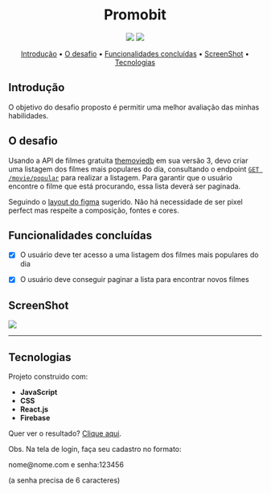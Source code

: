 <h1 align="center">Promobit</h1>

<div align="center"><img src="https://img.shields.io/badge/-React.js-blue">  <img src="https://img.shields.io/badge/-Firebase-red">  </div>

<p align="center">
 <a href="#introdução">Introdução</a> •
 <a href="#introdução">O desafio</a> • 
 <a href="#funcionalidades">Funcionalidades concluídas</a> •  
 <a href="#screenshot">ScreenShot</a> •  
 <a href="#tecnologias">Tecnologias</a>
</p>
<div id="introdução">
 
## Introdução

O objetivo do desafio proposto é permitir uma melhor avaliação das minhas habilidades.

## O desafio

Usando a API de filmes gratuita [themoviedb](https://developers.themoviedb.org/3/getting-started/introduction) em sua versão 3, devo criar uma listagem dos filmes mais populares do dia, consultando o endpoint [`GET /movie/popular`](https://developers.themoviedb.org/3/movies/get-popular-movies) para realizar a listagem.
Para garantir que o usuário encontre o filme que está procurando, essa lista deverá ser paginada.

Seguindo o [layout do figma](https://www.figma.com/file/rM7WPqhLY9ObnGzSCeWLxB/Teste-Front-End) sugerido. Não há necessidade de ser pixel perfect mas respeite a composição, fontes e cores.
</div>

<div id="funcionalidades">

## Funcionalidades concluídas

- [x] O usuário deve ter acesso a uma listagem dos filmes mais populares do dia

- [x] O usuário deve conseguir paginar a lista para encontrar novos filmes
</div>

<div id="screenshot">

## ScreenShot

  <img src="https://i.postimg.cc/gcfJ8JpD/image.png" />
</div>

<hr />

<div id="tecnologias">

## Tecnologias

Projeto construido com:

- **JavaScript**
- **CSS**
- **React.js**
- **Firebase**

</div>

<p>Quer ver o resultado? <a href="https://promobittest.surge.sh/" target="_blank">Clique aqui</a>.
 <p>Obs. Na tela de login, faça seu cadastro no formato: <br/></p>
 <p>nome@nome.com e senha:123456 <br/></p>
<p>(a senha precisa de 6 caracteres)</p>

